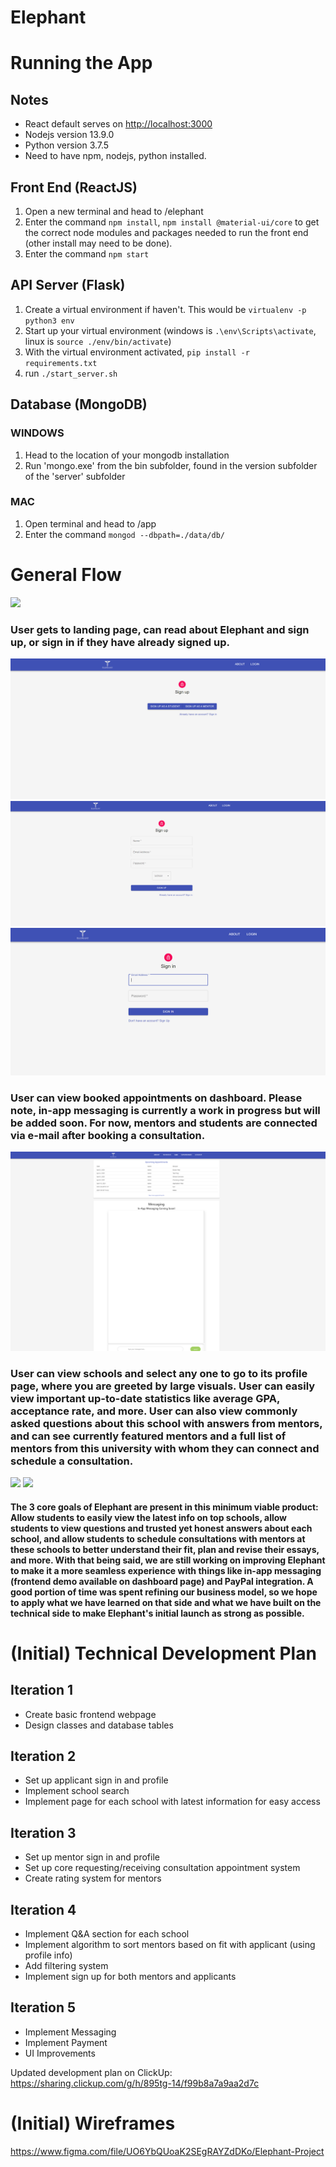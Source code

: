 # Elephant
# Running the App
## Notes

- React default serves on <http://localhost:3000>
- Nodejs version 13.9.0
- Python version 3.7.5
- Need to have npm, nodejs, python installed.

## Front End (ReactJS)

1. Open a new terminal and head to /elephant
2. Enter the command `npm install`, `npm install @material-ui/core` to get the correct node modules and packages needed to run the front end (other install may need to be done).
3. Enter the command `npm start` 

## API Server (Flask)

1. Create a virtual environment if haven't. This would be `virtualenv -p python3 env`
2. Start up your virtual environment (windows is `.\env\Scripts\activate`, linux is  `source ./env/bin/activate`)
3. With the virtual environment activated, `pip install -r requirements.txt`
4. run `./start_server.sh`

## Database (MongoDB)

### WINDOWS
1. Head to the location of your mongodb installation
2. Run 'mongo.exe' from the bin subfolder, found in the version subfolder of the 'server' subfolder

### MAC
1. Open terminal and head to /app
2. Enter the command `mongod --dbpath=./data/db/`

# General Flow
<img src="/screenshots/About.PNG"/>

### User gets to landing page, can read about Elephant and sign up, or sign in if they have already signed up.

<img src="/screenshots/Signup1.PNG"/>
<img src="/screenshots/SignupMentor.PNG"/>
<img src="/screenshots/Signin.PNG"/>

### User can view booked appointments on dashboard. Please note, in-app messaging is currently a work in progress but will be added soon. For now, mentors and students are connected via e-mail after booking a consultation.

<img src="/screenshots/Dashboard.PNG"/>

### User can view schools and select any one to go to its profile page, where you are greeted by large visuals. User can easily view important up-to-date statistics like average GPA, acceptance rate, and more. User can also view commonly asked questions about this school with answers from mentors, and can see currently featured mentors and a full list of mentors from this university with whom they can connect and schedule a consultation.

<img src="/screenshots/Schools.PNG"/>
<img src="/screenshots/SchoolDetails.PNG"/>

#### The 3 core goals of Elephant are present in this minimum viable product: Allow students to easily view the latest info on top schools, allow students to view questions and trusted yet honest answers about each school, and allow students to schedule consultations with mentors at these schools to better understand their fit, plan and revise their essays, and more. With that being said, we are still working on improving Elephant to make it a more seamless experience with things like in-app messaging (frontend demo available on dashboard page) and PayPal integration. A good portion of time was spent refining our business model, so we hope to apply what we have learned on that side and what we have built on the technical side to make Elephant's initial launch as strong as possible.


# (Initial) Technical Development Plan

## Iteration 1
- Create basic frontend webpage
- Design classes and database tables
## Iteration 2
- Set up applicant sign in and profile
- Implement school search
- Implement page for each school with latest information for easy access
## Iteration 3
- Set up mentor sign in and profile
- Set up core requesting/receiving consultation appointment system
- Create rating system for mentors
## Iteration 4
- Implement Q&A section for each school
- Implement algorithm to sort mentors based on fit with applicant (using profile info)
- Add filtering system
- Implement sign up for both mentors and applicants
## Iteration 5
- Implement Messaging
- Implement Payment
- UI Improvements

Updated development plan on ClickUp: https://sharing.clickup.com/g/h/895tg-14/f99b8a7a9aa2d7c

# (Initial) Wireframes
https://www.figma.com/file/UO6YbQUoaK2SEgRAYZdDKo/Elephant-Project
